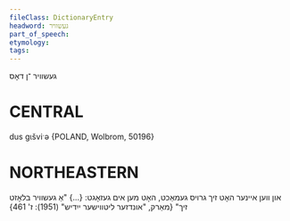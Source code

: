 ```yaml
---
fileClass: DictionaryEntry
headword: געשוויר
part_of_speech: 
etymology: 
tags: 
---
```

געשוויר
־ן
דאָס

CENTRAL
========

dus gɩšviˑə {POLAND, Wolbrom, 50196}

NORTHEASTERN
==============

און ווען איינער האָט זיך גרויס געמאַכט, האָט מען אים געזאָגט: {...} "אַ געשוויר בלאָזט זיך"
{מאַרק, "אונדזער ליטווישער ייִדיש" (1951): ז' 461}
